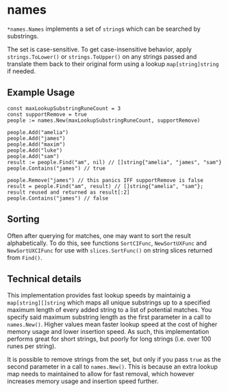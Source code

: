 # names

`*names.Names` implements a set of `string`s which can be searched by substrings.

The set is case-sensitive. To get case-insensitive behavior, apply `strings.ToLower()` or `strings.ToUpper()` on any strings passed and translate them back to their original form using a lookup `map[string]string` if needed.

## Example Usage

```golang
const maxLookupSubstringRuneCount = 3
const supportRemove = true
people := names.New(maxLookupSubstringRuneCount, supportRemove)

people.Add("amelia")
people.Add("james")
people.Add("maxim")
people.Add("luke")
people.Add("sam")
result := people.Find("am", nil) // []string{"amelia", "james", "sam"}
people.Contains("james") // true

people.Remove("james") // this panics IFF supportRemove is false
result = people.Find("am", result) // []string{"amelia", "sam"}; result reused and returned as result[:2]
people.Contains("james") // false
```

## Sorting

Often after querying for matches, one may want to sort the result alphabetically. To do this, see functions `SortCIFunc`, `NewSortUXFunc` and `NewSortUXCIFunc` for use with `slices.SortFunc()` on string slices returned from `Find()`.

## Technical details

This implementation provides fast lookup speeds by maintainig a `map[string][]string` which maps all unique substrings up to a specified maximum length of every added string to a list of potential matches. You specify said maximum substring length as the first parameter in a call to `names.New()`. Higher values mean faster lookup speed at the cost of higher memory usage and lower insertion speed. As such, this implementation performs great for short strings, but poorly for long strings (i.e. over 100 runes per string).

It is possible to remove strings from the set, but only if you pass `true` as the second parameter in a call to `names.New()`. This is because an extra lookup map needs to maintained to allow for fast removal, which however increases memory usage and insertion speed further.
